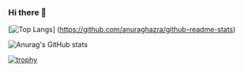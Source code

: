 ### Hi there 👋

[![Top Langs](https://github-readme-stats.vercel.app/api/top-langs/?username=MinamiNaoya&layout=compact)]
(https://github.com/anuraghazra/github-readme-stats)

![Anurag's GitHub stats](https://github-readme-stats.vercel.app/api?username=MinamiNaoya)


[![trophy](https://github-profile-trophy.vercel.app/?username=MinamiNaoya)](https://github.com/ryo-ma/github-profile-trophy)
